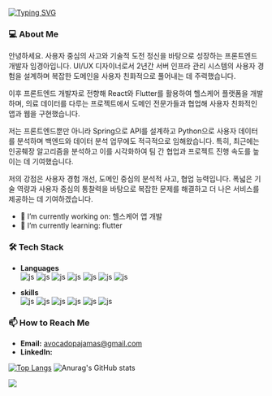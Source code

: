 [![Typing SVG](https://readme-typing-svg.demolab.com?font=IBM+Plex+Sans&pause=1000&color=F3F7AF&width=435&lines=%F0%9F%91%8B+Hello%2C+I'm+kyounga)](https://git.io/typing-svg)

### 💻 About Me
안녕하세요. 사용자 중심의 사고와 기술적 도전 정신을 바탕으로 성장하는 프론트엔드 개발자 임경아입니다.
UI/UX 디자이너로서 2년간 서버 인프라 관리 시스템의 사용자 경험을 설계하며 복잡한 도메인을 사용자 친화적으로 풀어내는 데 주력했습니다. 

이후 프론트엔드 개발자로 전향해 React와 Flutter를 활용하여 헬스케어 플랫폼을 개발하며, 의료 데이터를 다루는 프로젝트에서 도메인 전문가들과 협업해 사용자 친화적인 앱과 웹을 구현했습니다.

저는 프론트엔드뿐만 아니라 Spring으로 API를 설계하고 Python으로 사용자 데이터를 분석하며 백엔드와 데이터 분석 업무에도 적극적으로 임해왔습니다.
특히, 최근에는 인공췌장 알고리즘을 분석하고 이를 시각화하여 팀 간 협업과 프로젝트 진행 속도를 높이는 데 기여했습니다.

저의 강점은 사용자 경험 개선, 도메인 중심의 분석적 사고, 협업 능력입니다. 
폭넓은 기술 역량과 사용자 중심의 통찰력을 바탕으로 복잡한 문제를 해결하고 더 나은 서비스를 제공하는 데 기여하겠습니다.

- 🔭 I’m currently working on: 헬스케어 앱 개발
- 🌱 I’m currently learning: flutter
### 🛠️ Tech Stack
- **Languages**  
![js](https://img.shields.io/badge/Dart-0175C2?style=for-the-badge&logo=dart&logoColor=white)
![js](https://img.shields.io/badge/JavaScript-F7DF1E?style=for-the-badge&logo=JavaScript&logoColor=white)
![js](https://img.shields.io/badge/TypeScript-007ACC?style=for-the-badge&logo=typescript&logoColor=white)
![js](https://img.shields.io/badge/HTML5-E34F26?style=for-the-badge&logo=html5&logoColor=white)
![js](https://img.shields.io/badge/CSS3-1572B6?style=for-the-badge&logo=css3&logoColor=white)
![js](https://img.shields.io/badge/Java-ED8B00?style=for-the-badge&logo=openjdk&logoColor=white)
![js](https://img.shields.io/badge/Python-14354C?style=for-the-badge&logo=python&logo)

- **skills**  
![js](https://img.shields.io/badge/Flutter-02569B?style=for-the-badge&logo=flutter&logoColor=white)
![js](https://img.shields.io/badge/React-20232A?style=for-the-badge&logo=react&logoColor=61DAFB)
![js](https://img.shields.io/badge/Redux-593D88?style=for-the-badge&logo=redux&logoColor=white)
![js](https://img.shields.io/badge/PostgreSQL-316192?style=for-the-badge&logo=postgresql&logoColor=white)
![js](https://img.shields.io/badge/SQLite-07405E?style=for-the-badge&logo=sqlite&logoColor=white)
![js](https://img.shields.io/badge/Firebase-039BE5?style=for-the-badge&logo=Firebase&logoColor=white)

### 📫 How to Reach Me
- **Email:** avocadopajamas@gmail.com
- **LinkedIn:** 

[![Top Langs](https://github-readme-stats.vercel.app/api/top-langs/?username=KyungaIM)](https://github.com/anuraghazra/github-readme-stats)
![Anurag's GitHub stats](https://github-readme-stats.vercel.app/api?username=KyungaIM&hide=contribs,prs&show_icons=true&theme=graywhite)


<a href="https://github.com/devxb/gitanimals">
  <img src="https://render.gitanimals.org/farms/kyungaIM"/>
</a>
